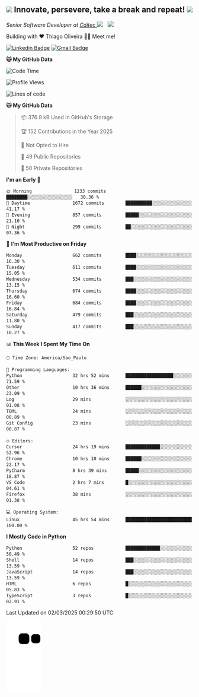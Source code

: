 <h2><img src="https://emojis.slackmojis.com/emojis/images/1531849430/4246/blob-sunglasses.gif?1531849430" width="30"/> Innovate, persevere, take a break and repeat! <img src="https://media.giphy.com/media/12oufCB0MyZ1Go/giphy.gif" width="50"></h2>
<img align='right' src="https://media.giphy.com/media/M9gbBd9nbDrOTu1Mqx/giphy.gif" width="230">
<p><em>Senior Software Developer at <a href="https://www.cditec.com.br/">Cditec
</a><img src="https://media.giphy.com/media/WUlplcMpOCEmTGBtBW/giphy.gif" width="30"> 
</em></p>



Building with ❤️ Thiago Oliveira 👋🏽 Meet me!

[![Linkedin Badge](https://img.shields.io/badge/-Thiago-blue?style=flat-square&logo=Linkedin&logoColor=white&link=https://www.linkedin.com/in/tgmarinho/)](https://www.linkedin.com/in/thiagoceconelo/) 
[![Gmail Badge](https://img.shields.io/badge/-thiceconelo@gmail.com-c14438?style=flat-square&logo=Gmail&logoColor=white&link=mailto:thiceconelo@gmail.com)](mailto:thiceconelo@gmail.com)

</em></p>

<!-- <span style="height ">
![Anurag's GitHub stats](https://github-readme-stats.vercel.app/api?username=arthurspk&show_icons=true&theme=tokyonight)
</span> -->

**🐱 My GitHub Data** 
<!--START_SECTION:waka-->
![Code Time](http://img.shields.io/badge/Code%20Time-2%2C694%20hrs%2049%20mins-blue)

![Profile Views](http://img.shields.io/badge/Profile%20Views-0-blue)

![Lines of code](https://img.shields.io/badge/From%20Hello%20World%20I%27ve%20Written-5.7%20million%20lines%20of%20code-blue)

**🐱 My GitHub Data** 

> 📦 376.9 kB Used in GitHub's Storage 
 > 
> 🏆 152 Contributions in the Year 2025
 > 
> 🚫 Not Opted to Hire
 > 
> 📜 49 Public Repositories 
 > 
> 🔑 50 Private Repositories 
 > 
**I'm an Early 🐤** 

```text
🌞 Morning                1233 commits        ████████░░░░░░░░░░░░░░░░░   30.36 % 
🌆 Daytime                1672 commits        ██████████░░░░░░░░░░░░░░░   41.17 % 
🌃 Evening                857 commits         █████░░░░░░░░░░░░░░░░░░░░   21.10 % 
🌙 Night                  299 commits         ██░░░░░░░░░░░░░░░░░░░░░░░   07.36 % 
```
📅 **I'm Most Productive on Friday** 

```text
Monday                   662 commits         ████░░░░░░░░░░░░░░░░░░░░░   16.30 % 
Tuesday                  611 commits         ████░░░░░░░░░░░░░░░░░░░░░   15.05 % 
Wednesday                534 commits         ███░░░░░░░░░░░░░░░░░░░░░░   13.15 % 
Thursday                 674 commits         ████░░░░░░░░░░░░░░░░░░░░░   16.60 % 
Friday                   684 commits         ████░░░░░░░░░░░░░░░░░░░░░   16.84 % 
Saturday                 479 commits         ███░░░░░░░░░░░░░░░░░░░░░░   11.80 % 
Sunday                   417 commits         ███░░░░░░░░░░░░░░░░░░░░░░   10.27 % 
```


📊 **This Week I Spent My Time On** 

```text
🕑︎ Time Zone: America/Sao_Paulo

💬 Programming Languages: 
Python                   32 hrs 52 mins      ██████████████████░░░░░░░   71.59 % 
Other                    10 hrs 36 mins      ██████░░░░░░░░░░░░░░░░░░░   23.09 % 
Log                      29 mins             ░░░░░░░░░░░░░░░░░░░░░░░░░   01.08 % 
TOML                     24 mins             ░░░░░░░░░░░░░░░░░░░░░░░░░   00.89 % 
Git Config               23 mins             ░░░░░░░░░░░░░░░░░░░░░░░░░   00.87 % 

🔥 Editors: 
Cursor                   24 hrs 19 mins      █████████████░░░░░░░░░░░░   52.96 % 
Chrome                   10 hrs 10 mins      ██████░░░░░░░░░░░░░░░░░░░   22.17 % 
PyCharm                  8 hrs 39 mins       █████░░░░░░░░░░░░░░░░░░░░   18.87 % 
VS Code                  2 hrs 7 mins        █░░░░░░░░░░░░░░░░░░░░░░░░   04.61 % 
Firefox                  38 mins             ░░░░░░░░░░░░░░░░░░░░░░░░░   01.38 % 

💻 Operating System: 
Linux                    45 hrs 54 mins      █████████████████████████   100.00 % 
```

**I Mostly Code in Python** 

```text
Python                   52 repos            █████████████░░░░░░░░░░░░   50.49 % 
Shell                    14 repos            ███░░░░░░░░░░░░░░░░░░░░░░   13.59 % 
JavaScript               14 repos            ███░░░░░░░░░░░░░░░░░░░░░░   13.59 % 
HTML                     6 repos             █░░░░░░░░░░░░░░░░░░░░░░░░   05.83 % 
TypeScript               3 repos             █░░░░░░░░░░░░░░░░░░░░░░░░   02.91 % 
```




 Last Updated on 02/03/2025 00:29:50 UTC
<!--END_SECTION:waka-->

![Snake animation](https://github.com/rafaballerini/rafaballerini/blob/output/github-contribution-grid-snake.svg)


<!---
ceconelo/ceconelo is a ✨ special ✨ repository because its `README.md` (this file) appears on your GitHub profile.
You can click the Preview link to take a look at your changes.
--->
